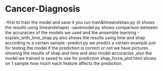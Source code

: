 # Cancer-Diagnosis
-first to train the model and save it you run train&limeandshao.py (it shows the results using limeandshape)
-savemodel.py shows comparison between the accuracies of the models we used and the ensemble learning
-explain_with_lime_shap.py also shows the results using lime and shap according to a certain sample 
-predict.py we predict a certain example just for testing the model if the prediction is correct or not
we have pictures showing the results of shap and lime and also model accuracies ,also the model we trained is saved to use for prediction 
shap_force_plot.html shows on 1 sample how much each feature affects the prediction.
